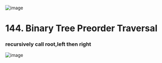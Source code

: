 ![image](https://user-images.githubusercontent.com/53051383/211131884-23ae1477-8ec0-49c6-827e-b6849df11723.png)

# 144. Binary Tree Preorder Traversal
### recursively call root,left then right

![image](https://user-images.githubusercontent.com/53051383/211131927-c67c24d0-cd1d-4ac6-9e00-c3115c986b5e.png)
